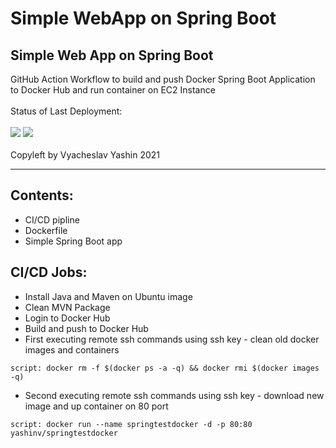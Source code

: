 # Simple WebApp on Spring Boot

## Simple Web App on Spring Boot
GitHub Action Workflow to build and push Docker Spring Boot Application to Docker Hub and run container on EC2 Instance<br><br>
Status of Last Deployment:<br></br>
<img src="https://github.com/vyashin-devops/Spring_Boot_Test/workflows/Docker main Java CI with Maven/badge.svg?branch=main"> ![](https://img.shields.io/badge/vyashin-Spring_Boot_Test-brightgreen)<br><br>
Copyleft by Vyacheslav Yashin 2021
***
## Contents:
- CI/CD pipline
- Dockerfile
- Simple Spring Boot app

## CI/CD Jobs:
- Install Java and Maven on Ubuntu image
- Clean MVN Package
- Login to Docker Hub
- Build and push to Docker Hub
- First executing remote ssh commands using ssh key - clean old docker images and containers
```
script: docker rm -f $(docker ps -a -q) && docker rmi $(docker images -q)
```
- Second executing remote ssh commands using ssh key - download new image and up container on 80 port
```
script: docker run --name springtestdocker -d -p 80:80 yashinv/springtestdocker
```

